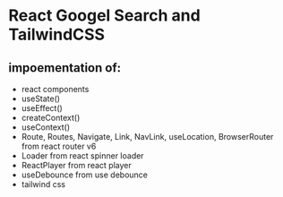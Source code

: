 # React Googel Search and TailwindCSS

## impoementation of:
- react components
- useState()
- useEffect()
- createContext()
- useContext()
- Route, Routes, Navigate, Link, NavLink, useLocation, BrowserRouter from react router v6
- Loader from react spinner loader
- ReactPlayer from react player
- useDebounce from use debounce
- tailwind css